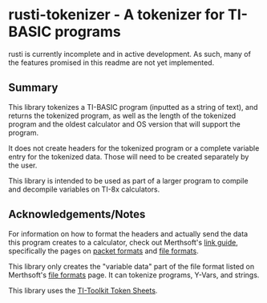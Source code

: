 # rusti-tokenizer - A tokenizer for TI-BASIC programs

rusti is currently incomplete and in active development. As such, many of the features promised in this readme are not yet implemented.

## Summary

This library tokenizes a TI-BASIC program (inputted as a string of text), and returns the tokenized program, as well as the length of the tokenized program and the oldest calculator and OS version that will support the program.

It does not create headers for the tokenized program or a complete variable entry for the tokenized data. Those will need to be created separately by the user. 

This library is intended to be used as part of a larger program to compile and decompile variables on TI-8x calculators.

## Acknowledgements/Notes

For information on how to format the headers and actually send the data this program creates to a calculator, check out Merthsoft's [link guide](https://merthsoft.com/linkguide/ti83+/), specifically the pages on [packet formats](https://merthsoft.com/linkguide/ti83+/packet.html) and [file formats](https://merthsoft.com/linkguide/ti83+/fformat.html). 

This library only creates the "variable data" part of the file format listed on Merthsoft's [file formats](https://merthsoft.com/linkguide/ti83+/fformat.html) page. It can tokenize programs, Y-Vars, and strings.

This library uses the [TI-Toolkit Token Sheets](https://github.com/TI-Toolkit/tokens).